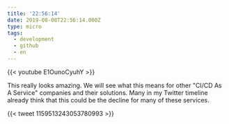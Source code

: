 ```yaml
---
title: '22:56:14'
date: 2019-08-08T22:56:14.000Z
type: micro
tags:
  - development
  - github
  - en
---
```


{{< youtube E1OunoCyuhY >}}

This really looks amazing. We will see what this means for other "CI/CD As A Service" companies and their solutions. Many in my Twitter timeline already think that this could be the decline for many of these services.

{{< tweet 1159513243053780993 >}}
